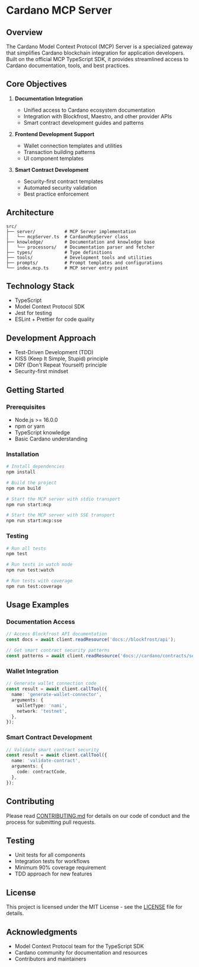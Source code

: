 # Cardano MCP Server

## Overview

The Cardano Model Context Protocol (MCP) Server is a specialized gateway that simplifies Cardano blockchain integration for application developers. Built on the official MCP TypeScript SDK, it provides streamlined access to Cardano documentation, tools, and best practices.

## Core Objectives

1. **Documentation Integration**

   - Unified access to Cardano ecosystem documentation
   - Integration with Blockfrost, Maestro, and other provider APIs
   - Smart contract development guides and patterns

2. **Frontend Development Support**

   - Wallet connection templates and utilities
   - Transaction building patterns
   - UI component templates

3. **Smart Contract Development**
   - Security-first contract templates
   - Automated security validation
   - Best practice enforcement

## Architecture

```
src/
├── server/           # MCP Server implementation
│   └── mcpServer.ts  # CardanoMcpServer class
├── knowledge/        # Documentation and knowledge base
│   └── processors/   # Documentation parser and fetcher
├── types/            # Type definitions
├── tools/            # Development tools and utilities
├── prompts/          # Prompt templates and configurations
└── index.mcp.ts      # MCP server entry point
```

## Technology Stack

- TypeScript
- Model Context Protocol SDK
- Jest for testing
- ESLint + Prettier for code quality

## Development Approach

- Test-Driven Development (TDD)
- KISS (Keep It Simple, Stupid) principle
- DRY (Don't Repeat Yourself) principle
- Security-first mindset

## Getting Started

### Prerequisites

- Node.js >= 16.0.0
- npm or yarn
- TypeScript knowledge
- Basic Cardano understanding

### Installation

```bash
# Install dependencies
npm install

# Build the project
npm run build

# Start the MCP server with stdio transport
npm run start:mcp

# Start the MCP server with SSE transport
npm run start:mcp:sse
```

### Testing

```bash
# Run all tests
npm test

# Run tests in watch mode
npm run test:watch

# Run tests with coverage
npm run test:coverage
```

## Usage Examples

### Documentation Access

```typescript
// Access Blockfrost API documentation
const docs = await client.readResource('docs://blockfrost/api');

// Get smart contract security patterns
const patterns = await client.readResource('docs://cardano/contracts/security');
```

### Wallet Integration

```typescript
// Generate wallet connection code
const result = await client.callTool({
  name: 'generate-wallet-connector',
  arguments: {
    walletType: 'nami',
    network: 'testnet',
  },
});
```

### Smart Contract Development

```typescript
// Validate smart contract security
const result = await client.callTool({
  name: 'validate-contract',
  arguments: {
    code: contractCode,
  },
});
```

## Contributing

Please read [CONTRIBUTING.md](CONTRIBUTING.md) for details on our code of conduct and the process for submitting pull requests.

## Testing

- Unit tests for all components
- Integration tests for workflows
- Minimum 90% coverage requirement
- TDD approach for new features

## License

This project is licensed under the MIT License - see the [LICENSE](LICENSE) file for details.

## Acknowledgments

- Model Context Protocol team for the TypeScript SDK
- Cardano community for documentation and resources
- Contributors and maintainers
